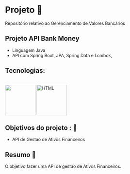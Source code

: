 # Projeto 💼 

Repositório relativo ao Gerenciamento de Valores Bancários

## Projeto API Bank Money

- Linguagem Java
- API com Spring Boot, JPA, Spring Data e Lombok,

## Tecnologias: 

<div style="display: inline_block theme=radical" align="justify"><br>
  <img align="center" width="100" src="https://cdn.jsdelivr.net/gh/devicons/devicon/icons/java/java-original-wordmark.svg">
  <img align="center" width="100" src="https://cdn.jsdelivr.net/gh/devicons/devicon/icons/spring/spring-original-wordmark.svg" alt="HTML">
</div>

## Objetivos do projeto : 📖

- API de Gestao de Ativos Financeiros

## Resumo 📖 

O objetivo  fazer uma API de gestao de Ativos Financeiros.
